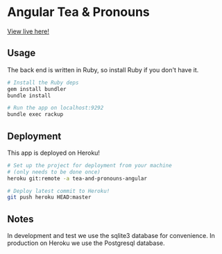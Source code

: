 # Angular Tea & Pronouns

[View live here!](https://tea-and-pronouns-angular.herokuapp.com/)

## Usage

The back end is written in Ruby, so install Ruby if you don't have it.

```sh
# Install the Ruby deps
gem install bundler
bundle install

# Run the app on localhost:9292
bundle exec rackup
```


## Deployment

This app is deployed on Heroku!


```sh
# Set up the project for deployment from your machine
# (only needs to be done once)
heroku git:remote -a tea-and-pronouns-angular

# Deploy latest commit to Heroku!
git push heroku HEAD:master
```


## Notes

In development and test we use the sqlite3 database for convenience. In
production on Heroku we use the Postgresql database.
